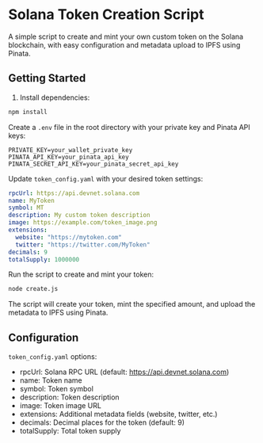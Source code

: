# Solana Token Creation Script

A simple script to create and mint your own custom token on the Solana blockchain, with easy configuration and metadata upload to IPFS using Pinata.

## Getting Started

1. Install dependencies:

  ```bash
  npm install
  ```

Create a `.env` file in the root directory with your private key and Pinata API keys:
```
PRIVATE_KEY=your_wallet_private_key
PINATA_API_KEY=your_pinata_api_key
PINATA_SECRET_API_KEY=your_pinata_secret_api_key
```

Update `token_config.yaml` with your desired token settings:
```yaml
rpcUrl: https://api.devnet.solana.com
name: MyToken
symbol: MT
description: My custom token description
image: https://example.com/token_image.png
extensions:
  website: "https://mytoken.com"
  twitter: "https://twitter.com/MyToken"
decimals: 9
totalSupply: 1000000
```

Run the script to create and mint your token:
```bash
node create.js
```
The script will create your token, mint the specified amount, and upload the metadata to IPFS using Pinata.

## Configuration
`token_config.yaml` options:

- rpcUrl: Solana RPC URL (default: https://api.devnet.solana.com)
- name: Token name
- symbol: Token symbol
- description: Token description
- image: Token image URL
- extensions: Additional metadata fields (website, twitter, etc.)
- decimals: Decimal places for the token (default: 9)
- totalSupply: Total token supply
